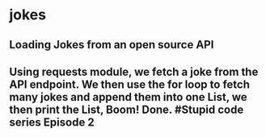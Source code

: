 # jokes
<h2>Loading Jokes from an open source API <h2>

Using requests module, we fetch a joke from the API endpoint.
We then use the for loop to fetch many jokes and append them into one List,
we then print the List,
Boom! Done. 
#Stupid code series Episode 2

